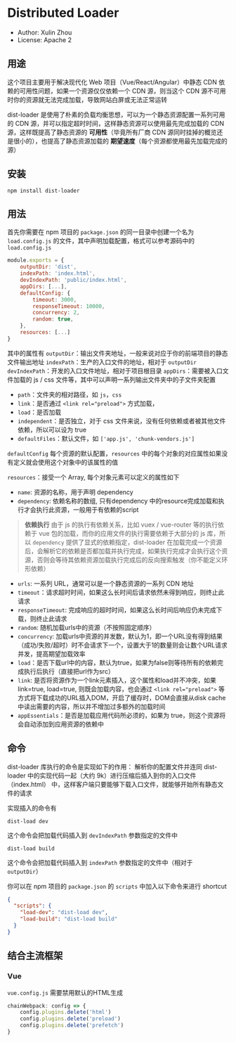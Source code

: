 # Distributed Loader
* Author: Xulin Zhou
* License: Apache 2

## 用途
这个项目主要用于解决现代化 Web 项目（Vue/React/Angular）中静态 CDN 依赖的可用性问题，如果一个资源仅仅依赖一个 CDN 源，则当这个 CDN 源不可用时你的资源就无法完成加载，导致网站白屏或无法正常运转

dist-loader 是使用了朴素的负载均衡思想，可以为一个静态资源配置一系列可用的 CDN 源，并可以指定超时时间，这样静态资源可以使用最先完成加载的 CDN 源，这样既提高了静态资源的 **可用性**（毕竟所有厂商 CDN 源同时挂掉的概览还是很小的），也提高了静态资源加载的 **期望速度**（每个资源都使用最先加载完成的源）


## 安装
```shell script
npm install dist-loader
```

## 用法
首先你需要在  npm 项目的 `package.json`  的同一目录中创建一个名为 `load.config.js` 的文件，其中声明加载配置，格式可以参考源码中的 `load.config.js` 

```js
module.exports = {  
    outputDir: 'dist',  
    indexPath: 'index.html',  
    devIndexPath: 'public/index.html',  
    appDirs: [...],  
    defaultConfig: {  
        timeout: 3000,  
        responseTimeout: 10000,  
        concurrency: 2,  
        random: true,  
    },  
    resources: [...]  
}
```
其中的属性有
`outputDir`：输出文件夹地址，一般来说对应于你的前端项目的静态文件输出地址
`indexPath`：生产的入口文件的地址，相对于 `outputDir` 
`devIndexPath`：开发的入口文件地址，相对于项目根目录
`appDirs`：需要被入口文件加载的 js / css 文件等，其中可以声明一系列输出文件夹中的子文件夹配置
* `path`：文件夹的相对路径，如 `js`，`css`
* `link`：是否通过  `<link rel="preload">`  方式加载，
* `load`：是否加载
* `independent`：是否独立，对于 css 文件来说，没有任何依赖或者被其他文件依赖，所以可以设为 true
* `defaultFiles`：默认文件，如 `['app.js', 'chunk-vendors.js']`

`defaultConfig` 每个资源的默认配置，`resources` 中的每个对象的对应属性如果没有定义就会使用这个对象中的该属性的值

`resources`：接受一个 Array, 每个对象元素可以定义的属性如下
* `name`: 资源的名称，用于声明 dependency
* `dependency`: 依赖名称的数组, 只有dependency 中的resource完成加载和执行才会执行此资源，一般用于有依赖的script

> **依赖执行**
> 由于 js 的执行有依赖关系，比如 vuex / vue-router 等的执行依赖于 vue 包的加载，而你的应用文件的执行需要依赖于大部分的 js 库，所以  `dependency` 提供了显式的依赖指定，dist-loader 在加载完成一个资源后，会解析它的依赖是否都加载并执行完成，如果执行完成才会执行这个资源，否则会等待其依赖资源加载执行完成后的反向搜索触发（你不能定义环形依赖）

* `urls`: 一系列 URL，通常可以是一个静态资源的一系列 CDN 地址
* `timeout`：请求超时时间，如果这么长时间后请求依然未得到响应，则终止此请求
* `responseTimeout`: 完成响应的超时时间，如果这么长时间后响应仍未完成下载，则终止此请求
* `random`: 随机加载urls中的资源（不按照固定顺序）
* `concurrency`: 加载urls中资源的并发数，默认为1，即一个URL没有得到结果（成功/失败/超时）时不会请求下一个，设置大于1的数量则会让数个URL请求并发，提高期望加载效率
* `load`：是否下载url中的内容，默认为true，如果为false则等待所有的依赖完成执行后执行（直接把url作为src）
* `link`: 是否将资源作为一个link元素插入，这个属性和load并不冲突，如果link=true, load=true, 则既会加载内容，也会通过 `<link rel="preload">` 等方式将下载成功的URL插入DOM，开启了缓存时，DOM会直接从disk cache中读出需要的内容，所以并不增加过多额外的加载时间 
* `appEssentials`：是否是加载应用代码所必须的，如果为 true，则这个资源将会自动添加到应用资源的依赖中


## 命令
dist-loader 库执行的命令是实现如下的作用：
解析你的配置文件并连同 dist-loader 中的实现代码一起（大约 9k）进行压缩后插入到你的入口文件（index.html） 中，这样客户端只要能够下载入口文件，就能够开始所有静态文件的请求

实现插入的命令有
```shell
dist-load dev
```
这个命令会把加载代码插入到 `devIndexPath` 参数指定的文件中

```shell
dist-load build
```
这个命令会把加载代码插入到 `indexPath` 参数指定的文件中（相对于 `outputDir`）

你可以在 npm 项目的 `package.json` 的 `scripts` 中加入以下命令来进行 shortcut
```json
{  
  "scripts": {  
    "load-dev": "dist-load dev",  
    "load-build": "dist-load build"  
  }
}
```


## 结合主流框架
### Vue
`vue.config.js` 需要禁用默认的HTML生成
```js
chainWebpack: config => {  
    config.plugins.delete('html')  
    config.plugins.delete('preload')  
    config.plugins.delete('prefetch')
}
```

